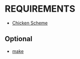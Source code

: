 # REQUIREMENTS

* [Chicken Scheme](https://www.call-cc.org)

## Optional

* [make](https://www.gnu.org/software/make/)
